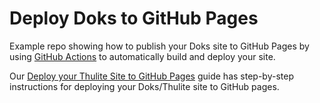 # Deploy Doks to GitHub Pages

Example repo showing how to publish your Doks site to GitHub Pages by using [GitHub Actions](https://docs.github.com/en/actions) to automatically build and deploy your site.

Our [Deploy your Thulite Site to GitHub Pages](https://docs.thulite.io/guides/deploy/github/) guide has step-by-step instructions for deploying your Doks/Thulite site to GitHub pages.
